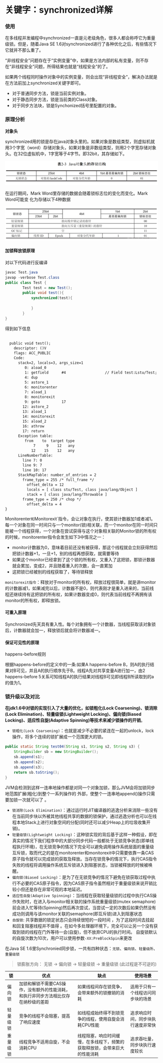 # 关键字：synchronized详解

### 使用

在多线程并发编程中synchronized一直是元老级角色，很多人都会称呼它为重量级锁。但是，随着Java SE 1.6对synchronized进行了各种优化之后，有些情况下它就并不那么重了。

“非线程安全”问题存在于“实例变量”中，如果是方法内部的私有变量，则不存在“非线程安全”问题，所得结果也就是“线程安全”的了。

如果两个线程同时操作对象中的实例变量，则会出现“非线程安全”，解决办法就是在方法前加上synchronized关键字即可。

* 对于普通同步方法，锁是当前实例对象。
* 对于静态同步方法，锁是当前类的Class对象。
* 对于同步方法块，锁是Synchonized括号里配置的对象。

### 原理分析

**对象头**

synchronized用的锁是存在java对象头里的。如果对象是数组类型，则虚拟机就用3个字宽（word）存储对象头，如果对象是非数组类型，则用2个字宽存储对象头。在32位虚拟机中，1字宽等于4字节。即32bit，其存储如下。

![](../../.gitbook/assets/java_sync01.png)

在运行期间，Mark Word里存储的数据会随着锁标志位的变化而变化。Mark Word可能变 化为存储以下4种数据

![](../../.gitbook/assets/java_markword.png)

#### 加锁释放锁原理

对以下代码进行反编译

```java
javac Test.java
javap -verbose Test.class
public class Test {
        Test test = new Test();
        public void test(){
            synchronized(test){

            }
        }
}
```

得到如下信息

```

  public void test();
    descriptor: ()V
    flags: ACC_PUBLIC
    Code:
      stack=2, locals=3, args_size=1
         0: aload_0
         1: getfield      #4                  // Field test:Lstu/Test;
         4: dup
         5: astore_1
         6: monitorenter
         7: aload_1
         8: monitorexit
         9: goto          17
        12: astore_2
        13: aload_1
        14: monitorexit
        15: aload_2
        16: athrow
        17: return
      Exception table:
         from    to  target type
             7     9    12   any
            12    15    12   any
      LineNumberTable:
        line 7: 0
        line 9: 7
        line 10: 17
      StackMapTable: number_of_entries = 2
        frame_type = 255 /* full_frame */
          offset_delta = 12
          locals = [ class stu/Test, class java/lang/Object ]
          stack = [ class java/lang/Throwable ]
        frame_type = 250 /* chop */
          offset_delta = 4
}
```

Monitorenter`和`Monitorexit\`指令，会让对象在执行，使其锁计数器加1或者减1。每一个对象在同一时间只与一个monitor(锁)相关联，而一个monitor在同一时间只能被一个线程获得，一个对象在尝试获得与这个对象相关联的Monitor锁的所有权的时候，monitorenter指令会发生如下3中情况之一：

* monitor计数器为0，意味着目前还没有被获得，那这个线程就会立刻获得然后把锁计数器+1，一旦+1，别的线程再想获取，就需要等待
* 如果这个monitor已经拿到了这个锁的所有权，又重入了这把锁，那锁计数器就会累加，变成2，并且随着重入的次数，会一直累加
* 这把锁已经被别的线程获取了，等待锁释放

`monitorexit指令`：释放对于monitor的所有权，释放过程很简单，就是讲monitor的计数器减1，如果减完以后，计数器不是0，则代表刚才是重入进来的，当前线程还继续持有这把锁的所有权，如果计数器变成0，则代表当前线程不再拥有该monitor的所有权，即释放锁。

#### 可重入原理

Synchronized先天具有重入性。每个对象拥有一个计数器，当线程获取该对象锁后，计数器就会加一，释放锁后就会将计数器减一。

#### 保证可见性的原理

happens-before规则

根据happens-before的定义中的一条:如果A happens-before B，则A的执行结果对B可见，并且A的执行顺序先于B。线程A先对共享变量A进行加一，由2 happens-before 5关系可知线程A的执行结果对线程B可见即线程B所读取到的a的值为1。

### 锁升级以及对比

**在jdk1.6中对锁的实现引入了大量的优化，如锁粗化(Lock Coarsening)、锁消除(Lock Elimination)、轻量级锁(Lightweight Locking)、偏向锁(Biased Locking)、适应性自旋(Adaptive Spinning)等技术来减少锁操作的开销**。

* `锁粗化(Lock Coarsening)`：也就是减少不必要的紧连在一起的unlock，lock操作，将多个连续的锁扩展成一个范围更大的锁。

```java
public static String test04(String s1, String s2, String s3) {
    StringBuilder sb = new StringBuilder();
    sb.append(s1);
    sb.append(s2);
    sb.append(s3);
    return sb.toString();
}
```

JVM会检测到这样一连串地操作都是对同一个对象加锁，那么JVM会将加锁同步地范围扩展(粗化)到整个一系列操作的 外部，使整个一连串地append()操作只需要加锁一次就可以了 。

* `锁消除(Lock Elimination)`：通过运行时JIT编译器的逃逸分析来消除一些没有在当前同步块以外被其他线程共享的数据的锁保护，通过逃逸分析也可以在线程本地Stack上进行对象空间的分配(同时还可以减少Heap上的垃圾收集开销)。
* `轻量级锁(Lightweight Locking)`：这种锁实现的背后基于这样一种假设，即在真实的情况下我们程序中的大部分同步代码一般都处于无锁竞争状态(即单线程执行环境)，在无锁竞争的情况下完全可以避免调用操作系统层面的重量级互斥锁，取而代之的是在monitorenter和monitorexit中只需要依靠一条CAS原子指令就可以完成锁的获取及释放。当存在锁竞争的情况下，执行CAS指令失败的线程将调用操作系统互斥锁进入到阻塞状态，当锁被释放的时候被唤醒。
* `偏向锁(Biased Locking)`：是为了在无锁竞争的情况下避免在锁获取过程中执行不必要的CAS原子指令，因为CAS原子指令虽然相对于重量级锁来说开销比较小但还是存在非常可观的本地延迟。
* `适应性自旋(Adaptive Spinning)`：当线程在获取轻量级锁的过程中执行CAS操作失败时，在进入与monitor相关联的操作系统重量级锁(mutex semaphore)前会进入忙等待(Spinning)然后再次尝试，当尝试一定的次数后如果仍然没有成功则调用与该monitor关联的semaphore(即互斥锁)进入到阻塞状态
* `自旋锁`: 共享数据的锁定状态只会持续很短的一段时间 ，为了这段时间去挂起和回复阻塞线程并不值得 。在如今多处理器环境下，完全可以让另一个没有获取到锁的线程在门外等待一会(自旋)，但不放弃CPU的执行时间。 自旋锁默认的自旋次数为10次，用户可以使用参数`-XX:PreBlockSpin`来更改

在Java SE 1.6里Synchronied同步锁，一共有四种状态：`无锁`、`偏向锁`、`轻量级所`、`重量级锁`

>锁膨胀方向： 无锁 → 偏向锁 → 轻量级锁 → 重量级锁 (此过程是不可逆的)



| 锁       | 优点                                                         | 缺点                                                         | 使用场景                           |
| -------- | ------------------------------------------------------------ | ------------------------------------------------------------ | ---------------------------------- |
| 偏向锁   | 加锁和解锁不需要CAS操作，没有额外的性能消耗，和执行非同步方法相比仅存在纳秒级的差距 | 如果线程间存在锁竞争，会带来额外的锁撤销的消耗               | 适用于只有一个线程访问同步块的场景 |
| 轻量级锁 | 竞争的线程不会阻塞，提高了响应速度                           | 如线程成始终得不到锁竞争的线程，使用自旋会消耗CPU性能        | 追求响应时间，同步块执行速度非常快 |
| 重量级锁 | 线程竞争不适用自旋，不会消耗CPU                              | 线程阻塞，响应时间缓慢，在多线程下，频繁的获取释放锁，会带来巨大的性能消耗 | 追求吞吐量，同步块执行速度较长     |

## 
